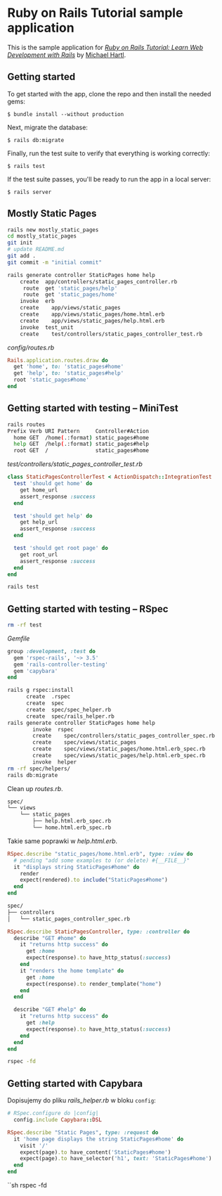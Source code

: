 # Ruby on Rails Tutorial sample application

This is the sample application for
[*Ruby on Rails Tutorial:
Learn Web Development with Rails*](http://www.railstutorial.org/)
by [Michael Hartl](http://www.michaelhartl.com/).

## Getting started

To get started with the app, clone the repo and then install the needed gems:

```
$ bundle install --without production
```

Next, migrate the database:

```
$ rails db:migrate
```

Finally, run the test suite to verify that everything is working correctly:

```
$ rails test
```

If the test suite passes, you'll be ready to run the app in a local server:

```
$ rails server
```

## Mostly Static Pages

```sh
rails new mostly_static_pages
cd mostly_static_pages
git init
# update README.md
git add .
git commit -m "initial commit"
```

```sh
rails generate controller StaticPages home help
    create  app/controllers/static_pages_controller.rb
     route  get 'static_pages/help'
     route  get 'static_pages/home'
    invoke  erb
    create    app/views/static_pages
    create    app/views/static_pages/home.html.erb
    create    app/views/static_pages/help.html.erb
    invoke  test_unit
    create    test/controllers/static_pages_controller_test.rb
```

_config/routes.rb_
```ruby
Rails.application.routes.draw do
  get 'home', to: 'static_pages#home'
  get 'help', to: 'static_pages#help'
  root 'static_pages#home'
end
```

## Getting started with testing – MiniTest

```sh
rails routes
Prefix Verb URI Pattern     Controller#Action
  home GET  /home(.:format) static_pages#home
  help GET  /help(.:format) static_pages#help
  root GET  /               static_pages#home
```

_test/controllers/static_pages_controller_test.rb_
```ruby
class StaticPagesControllerTest < ActionDispatch::IntegrationTest
  test 'should get home' do
    get home_url
    assert_response :success
  end

  test 'should get help' do
    get help_url
    assert_response :success
  end

  test 'should get root page' do
    get root_url
    assert_response :success
  end
end
```

```sh
rails test
```

## Getting started with testing – RSpec

```sh
rm -rf test
```

_Gemfile_
```ruby
group :development, :test do
  gem 'rspec-rails', '~> 3.5'
  gem 'rails-controller-testing'
  gem 'capybara'
end
```

```sh
rails g rspec:install
      create  .rspec
      create  spec
      create  spec/spec_helper.rb
      create  spec/rails_helper.rb
rails generate controller StaticPages home help
        invoke  rspec
        create    spec/controllers/static_pages_controller_spec.rb
        create    spec/views/static_pages
        create    spec/views/static_pages/home.html.erb_spec.rb
        create    spec/views/static_pages/help.html.erb_spec.rb
        invoke  helper
rm -rf spec/helpers/
rails db:migrate
```

Clean up _routes.rb_.

```sh
spec/
└── views
    └── static_pages
        ├── help.html.erb_spec.rb
        └── home.html.erb_spec.rb
```

Takie same poprawki w _help.html.erb_.
```ruby
RSpec.describe "static_pages/home.html.erb", type: :view do
  # pending "add some examples to (or delete) #{__FILE__}"
  it "displays string StaticPages#home" do
    render
    expect(rendered).to include("StaticPages#home")
  end
end
```

```sh
spec/
├── controllers
│   └── static_pages_controller_spec.rb
```

```ruby
RSpec.describe StaticPagesController, type: :controller do
  describe "GET #home" do
    it "returns http success" do
      get :home
      expect(response).to have_http_status(:success)
    end
    it "renders the home template" do
      get :home
      expect(response).to render_template("home")
    end
  end

  describe "GET #help" do
    it "returns http success" do
      get :help
      expect(response).to have_http_status(:success)
    end
  end
end
```

```sh
rspec -fd
```

## Getting started with Capybara

Dopisujemy do pliku _rails_helper.rb_ w bloku `config`:
```ruby
# RSpec.configure do |config|
  config.include Capybara::DSL
```

```ruby
RSpec.describe "Static Pages", type: :request do
  it 'home page displays the string StaticPages#home' do
    visit '/'
    expect(page).to have_content('StaticPages#home')
    expect(page).to have_selector('h1', text: 'StaticPages#home')
  end
end
```

``sh
rspec -fd
```
